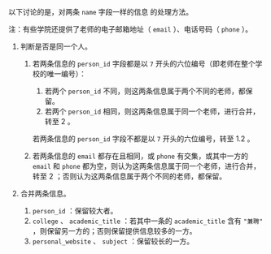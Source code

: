 以下讨论的是，对两条 `name` 字段一样的信息 的处理方法。

注：有些学院还提供了老师的电子邮箱地址（ `email` ）、电话号码（ `phone` ）。

1. 判断是否是同一个人。

    1. 若两条信息的 `person_id` 字段都是以 `7` 开头的六位编号（即老师在整个学校的唯一编号）：

        1. 若两个 `person_id` 不同，则这两条信息属于两个不同的老师，都保留。
        2. 若两个 `person_id` 相同，则这两条信息属于同一个老师，进行合并，转至 2 。

        若两条信息的 `person_id` 字段不都是以 `7` 开头的六位编号，转至 1.2 。

    2. 若两条信息的 `email` 都存在且相同，或 `phone` 有交集，或其中一方的 `email` 和 `phone` 都为空，则认为这两条信息属于同一个老师，进行合并，转至 2 ；否则认为这两条信息属于两个不同的老师，都保留。

2. 合并两条信息。

    1. `person_id` ：保留较大者。
    2. `college` 、 `academic_title` ：若其中一条的 `academic_title` 含有 `"兼聘"` ，则保留另一方的；否则保留提供信息较多的一方。
    3. `personal_website` 、 `subject` ：保留较长的一方。